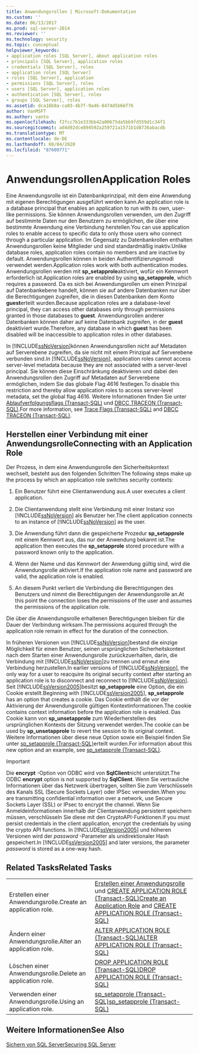 ```yaml
---
title: Anwendungsrollen | Microsoft-Dokumentation
ms.custom: ''
ms.date: 06/13/2017
ms.prod: sql-server-2014
ms.reviewer: ''
ms.technology: security
ms.topic: conceptual
helpviewer_keywords:
- application roles [SQL Server], about application roles
- principals [SQL Server], application roles
- credentials [SQL Server], roles
- application roles [SQL Server]
- roles [SQL Server], application
- permissions [SQL Server], roles
- users [SQL Server], application roles
- authentication [SQL Server], roles
- groups [SQL Server], roles
ms.assetid: dca18b8a-ca03-4b7f-9a46-8474d5b66f76
author: VanMSFT
ms.author: vanto
ms.openlocfilehash: f2fcc7b1e333bb42a00675da5bb9fd559d1c34f1
ms.sourcegitcommit: ad4d92dce894592a259721a1571b1d8736abacdb
ms.translationtype: MT
ms.contentlocale: de-DE
ms.lasthandoff: 08/04/2020
ms.locfileid: "87609771"
---
```

# <a name="application-roles"></a><span data-ttu-id="f09ba-102">Anwendungsrollen</span><span class="sxs-lookup"><span data-stu-id="f09ba-102">Application Roles</span></span>
  <span data-ttu-id="f09ba-103">Eine Anwendungsrolle ist ein Datenbankprinzipal, mit dem eine Anwendung mit eigenen Berechtigungen ausgeführt werden kann.</span><span class="sxs-lookup"><span data-stu-id="f09ba-103">An application role is a database principal that enables an application to run with its own, user-like permissions.</span></span> <span data-ttu-id="f09ba-104">Sie können Anwendungsrollen verwenden, um den Zugriff auf bestimmte Daten nur den Benutzern zu ermöglichen, die über eine bestimmte Anwendung eine Verbindung herstellen.</span><span class="sxs-lookup"><span data-stu-id="f09ba-104">You can use application roles to enable access to specific data to only those users who connect through a particular application.</span></span> <span data-ttu-id="f09ba-105">Im Gegensatz zu Datenbankrollen enthalten Anwendungsrollen keine Mitglieder und sind standardmäßig inaktiv.</span><span class="sxs-lookup"><span data-stu-id="f09ba-105">Unlike database roles, application roles contain no members and are inactive by default.</span></span> <span data-ttu-id="f09ba-106">Anwendungsrollen können in beiden Authentifizierungsmodi verwendet werden.</span><span class="sxs-lookup"><span data-stu-id="f09ba-106">Application roles work with both authentication modes.</span></span> <span data-ttu-id="f09ba-107">Anwendungsrollen werden mit **sp_setapprole**aktiviert, wofür ein Kennwort erforderlich ist.</span><span class="sxs-lookup"><span data-stu-id="f09ba-107">Application roles are enabled by using **sp_setapprole**, which requires a password.</span></span> <span data-ttu-id="f09ba-108">Da es sich bei Anwendungsrollen um einen Prinzipal auf Datenbankebene handelt, können sie auf andere Datenbanken nur über die Berechtigungen zugreifen, die in diesen Datenbanken dem Konto **guest**erteilt wurden.</span><span class="sxs-lookup"><span data-stu-id="f09ba-108">Because application roles are a database-level principal, they can access other databases only through permissions granted in those databases to **guest**.</span></span> <span data-ttu-id="f09ba-109">Anwendungsrollen anderer Datenbanken können daher auf keine Datenbank zugreifen, in der **guest** deaktiviert wurde.</span><span class="sxs-lookup"><span data-stu-id="f09ba-109">Therefore, any database in which **guest** has been disabled will be inaccessible to application roles in other databases.</span></span>  
  
 <span data-ttu-id="f09ba-110">In [!INCLUDE[ssNoVersion](../../../includes/ssnoversion-md.md)]können Anwendungsrollen nicht auf Metadaten auf Serverebene zugreifen, da sie nicht mit einem Prinzipal auf Serverebene verbunden sind.</span><span class="sxs-lookup"><span data-stu-id="f09ba-110">In [!INCLUDE[ssNoVersion](../../../includes/ssnoversion-md.md)], application roles cannot access server-level metadata because they are not associated with a server-level principal.</span></span> <span data-ttu-id="f09ba-111">Sie können diese Einschränkung deaktivieren und dabei den Anwendungsrollen den Zugriff auf Metadaten auf Serverebene ermöglichen, indem Sie das globale Flag 4616 festlegen.</span><span class="sxs-lookup"><span data-stu-id="f09ba-111">To disable this restriction and thereby allow application roles to access server-level metadata, set the global flag 4616.</span></span> <span data-ttu-id="f09ba-112">Weitere Informationen finden Sie unter [Ablaufverfolgungsflags &#40;Transact-SQL&#41;](/sql/t-sql/database-console-commands/dbcc-traceon-trace-flags-transact-sql) und [DBCC TRACEON &#40;Transact-SQL&#41;](/sql/t-sql/database-console-commands/dbcc-traceon-transact-sql).</span><span class="sxs-lookup"><span data-stu-id="f09ba-112">For more information, see [Trace Flags &#40;Transact-SQL&#41;](/sql/t-sql/database-console-commands/dbcc-traceon-trace-flags-transact-sql) and [DBCC TRACEON &#40;Transact-SQL&#41;](/sql/t-sql/database-console-commands/dbcc-traceon-transact-sql).</span></span>  
  
## <a name="connecting-with-an-application-role"></a><span data-ttu-id="f09ba-113">Herstellen einer Verbindung mit einer Anwendungsrolle</span><span class="sxs-lookup"><span data-stu-id="f09ba-113">Connecting with an Application Role</span></span>  
 <span data-ttu-id="f09ba-114">Der Prozess, in dem eine Anwendungsrolle den Sicherheitskontext wechselt, besteht aus den folgenden Schritten:</span><span class="sxs-lookup"><span data-stu-id="f09ba-114">The following steps make up the process by which an application role switches security contexts:</span></span>  
  
1.  <span data-ttu-id="f09ba-115">Ein Benutzer führt eine Clientanwendung aus.</span><span class="sxs-lookup"><span data-stu-id="f09ba-115">A user executes a client application.</span></span>  
  
2.  <span data-ttu-id="f09ba-116">Die Clientanwendung stellt eine Verbindung mit einer Instanz von [!INCLUDE[ssNoVersion](../../../includes/ssnoversion-md.md)] als Benutzer her.</span><span class="sxs-lookup"><span data-stu-id="f09ba-116">The client application connects to an instance of [!INCLUDE[ssNoVersion](../../../includes/ssnoversion-md.md)] as the user.</span></span>  
  
3.  <span data-ttu-id="f09ba-117">Die Anwendung führt dann die gespeicherte Prozedur **sp_setapprole** mit einem Kennwort aus, das nur der Anwendung bekannt ist.</span><span class="sxs-lookup"><span data-stu-id="f09ba-117">The application then executes the **sp_setapprole** stored procedure with a password known only to the application.</span></span>  
  
4.  <span data-ttu-id="f09ba-118">Wenn der Name und das Kennwort der Anwendung gültig sind, wird die Anwendungsrolle aktiviert.</span><span class="sxs-lookup"><span data-stu-id="f09ba-118">If the application role name and password are valid, the application role is enabled.</span></span>  
  
5.  <span data-ttu-id="f09ba-119">An diesem Punkt verliert die Verbindung die Berechtigungen des Benutzers und nimmt die Berechtigungen der Anwendungsrolle an.</span><span class="sxs-lookup"><span data-stu-id="f09ba-119">At this point the connection loses the permissions of the user and assumes the permissions of the application role.</span></span>  
  
 <span data-ttu-id="f09ba-120">Die über die Anwendungsrolle erhaltenen Berechtigungen bleiben für die Dauer der Verbindung wirksam.</span><span class="sxs-lookup"><span data-stu-id="f09ba-120">The permissions acquired through the application role remain in effect for the duration of the connection.</span></span>  
  
 <span data-ttu-id="f09ba-121">In früheren Versionen von [!INCLUDE[ssNoVersion](../../../includes/ssnoversion-md.md)]bestand die einzige Möglichkeit für einen Benutzer, seinen ursprünglichen Sicherheitskontext nach dem Starten einer Anwendungsrolle zurückzuerhalten, darin, die Verbindung mit [!INCLUDE[ssNoVersion](../../../includes/ssnoversion-md.md)]zu trennen und erneut eine Verbindung herzustellen.</span><span class="sxs-lookup"><span data-stu-id="f09ba-121">In earlier versions of [!INCLUDE[ssNoVersion](../../../includes/ssnoversion-md.md)], the only way for a user to reacquire its original security context after starting an application role is to disconnect and reconnect to [!INCLUDE[ssNoVersion](../../../includes/ssnoversion-md.md)].</span></span> <span data-ttu-id="f09ba-122">Seit [!INCLUDE[ssVersion2005](../../../includes/ssversion2005-md.md)]besitzt **sp_setapprole** eine Option, die ein Cookie erstellt.</span><span class="sxs-lookup"><span data-stu-id="f09ba-122">Beginning with [!INCLUDE[ssVersion2005](../../../includes/ssversion2005-md.md)], **sp_setapprole** has an option that creates a cookie.</span></span> <span data-ttu-id="f09ba-123">Das Cookie enthält die vor der Aktivierung der Anwendungsrolle gültigen Kontextinformationen.</span><span class="sxs-lookup"><span data-stu-id="f09ba-123">The cookie contains context information before the application role is enabled.</span></span> <span data-ttu-id="f09ba-124">Das Cookie kann von **sp_unsetapprole** zum Wiederherstellen des ursprünglichen Kontexts der Sitzung verwendet werden.</span><span class="sxs-lookup"><span data-stu-id="f09ba-124">The cookie can be used by **sp_unsetapprole** to revert the session to its original context.</span></span> <span data-ttu-id="f09ba-125">Weitere Informationen über diese neue Option sowie ein Beispiel finden Sie unter [sp_setapprole &#40;Transact-SQL&#41;](/sql/relational-databases/system-stored-procedures/sp-setapprole-transact-sql)erteilt wurden.</span><span class="sxs-lookup"><span data-stu-id="f09ba-125">For information about this new option and an example, see [sp_setapprole &#40;Transact-SQL&#41;](/sql/relational-databases/system-stored-procedures/sp-setapprole-transact-sql).</span></span>  
  
> [!IMPORTANT]  
>  <span data-ttu-id="f09ba-126">Die **encrypt** -Option von ODBC wird von **SqlClient**nicht unterstützt.</span><span class="sxs-lookup"><span data-stu-id="f09ba-126">The ODBC **encrypt** option is not supported by **SqlClient**.</span></span> <span data-ttu-id="f09ba-127">Wenn Sie vertrauliche Informationen über das Netzwerk übertragen, sollten Sie zum Verschlüsseln des Kanals SSL (Secure Sockets Layer) oder IPSec verwenden.</span><span class="sxs-lookup"><span data-stu-id="f09ba-127">When you are transmitting confidential information over a network, use Secure Sockets Layer (SSL) or IPsec to encrypt the channel.</span></span> <span data-ttu-id="f09ba-128">Wenn Sie Anmeldeinformationen innerhalb der Clientanwendung persistent speichern müssen, verschlüsseln Sie diese mit den CryptoAPI-Funktionen.</span><span class="sxs-lookup"><span data-stu-id="f09ba-128">If you must persist credentials in the client application, encrypt the credentials by using the crypto API functions.</span></span> <span data-ttu-id="f09ba-129">In [!INCLUDE[ssVersion2005](../../../includes/ssversion2005-md.md)] und höheren Versionen wird der *password* -Parameter als unidirektionaler Hash gespeichert.</span><span class="sxs-lookup"><span data-stu-id="f09ba-129">In [!INCLUDE[ssVersion2005](../../../includes/ssversion2005-md.md)] and later versions, the parameter *password* is stored as a one-way hash.</span></span>  
  
## <a name="related-tasks"></a><span data-ttu-id="f09ba-130">Related Tasks</span><span class="sxs-lookup"><span data-stu-id="f09ba-130">Related Tasks</span></span>  
  
|||  
|-|-|  
|<span data-ttu-id="f09ba-131">Erstellen einer Anwendungsrolle.</span><span class="sxs-lookup"><span data-stu-id="f09ba-131">Create an application role.</span></span>|<span data-ttu-id="f09ba-132">[Erstellen einer Anwendungsrolle](create-an-application-role.md) und [CREATE APPLICATION ROLE &#40;Transact-SQL&#41;](/sql/t-sql/statements/create-application-role-transact-sql)</span><span class="sxs-lookup"><span data-stu-id="f09ba-132">[Create an Application Role](create-an-application-role.md) and [CREATE APPLICATION ROLE &#40;Transact-SQL&#41;](/sql/t-sql/statements/create-application-role-transact-sql)</span></span>|  
|<span data-ttu-id="f09ba-133">Ändern einer Anwendungsrolle.</span><span class="sxs-lookup"><span data-stu-id="f09ba-133">Alter an application role.</span></span>|[<span data-ttu-id="f09ba-134">ALTER APPLICATION ROLE &#40;Transact-SQL&#41;</span><span class="sxs-lookup"><span data-stu-id="f09ba-134">ALTER APPLICATION ROLE &#40;Transact-SQL&#41;</span></span>](/sql/t-sql/statements/alter-application-role-transact-sql)|  
|<span data-ttu-id="f09ba-135">Löschen einer Anwendungsrolle.</span><span class="sxs-lookup"><span data-stu-id="f09ba-135">Delete an application role.</span></span>|[<span data-ttu-id="f09ba-136">DROP APPLICATION ROLE &#40;Transact-SQL&#41;</span><span class="sxs-lookup"><span data-stu-id="f09ba-136">DROP APPLICATION ROLE &#40;Transact-SQL&#41;</span></span>](/sql/t-sql/statements/drop-application-role-transact-sql)|  
|<span data-ttu-id="f09ba-137">Verwenden einer Anwendungsrolle.</span><span class="sxs-lookup"><span data-stu-id="f09ba-137">Using an application role.</span></span>|[<span data-ttu-id="f09ba-138">sp_setapprole &#40;Transact-SQL&#41;</span><span class="sxs-lookup"><span data-stu-id="f09ba-138">sp_setapprole &#40;Transact-SQL&#41;</span></span>](/sql/relational-databases/system-stored-procedures/sp-setapprole-transact-sql)|  
  
## <a name="see-also"></a><span data-ttu-id="f09ba-139">Weitere Informationen</span><span class="sxs-lookup"><span data-stu-id="f09ba-139">See Also</span></span>  
 [<span data-ttu-id="f09ba-140">Sichern von SQL Server</span><span class="sxs-lookup"><span data-stu-id="f09ba-140">Securing SQL Server</span></span>](../securing-sql-server.md)  
  
  
